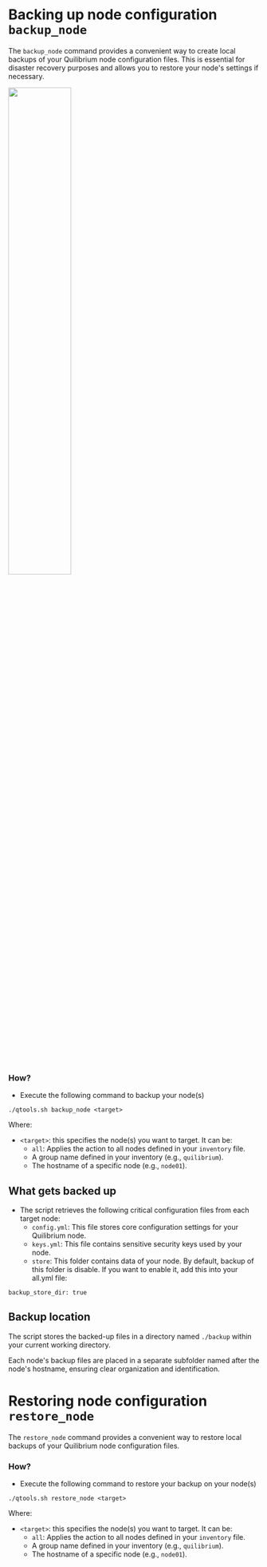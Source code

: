 # Backing up node configuration ```backup_node```

The ```backup_node``` command provides a convenient way to create local backups of your Quilibrium node configuration files. This is essential for disaster recovery purposes and allows you to restore your node's settings if necessary.

<img src="https://staticfiles.acronis.com/images/blog-cover/696aba821d856b6e452815b12e98d97b.png" width="50%" />

### How?

* Execute the following command to backup your node(s)
```
./qtools.sh backup_node <target>
```

Where:
* ```<target>```: this specifies the node(s) you want to target. It can be:
  * ```all```: Applies the action to all nodes defined in your ```inventory``` file.
  * A group name defined in your inventory (e.g., ```quilibrium```).
  * The hostname of a specific node (e.g., ```node01```).

## What gets backed up

* The script retrieves the following critical configuration files from each target node:
  * ```config.yml```: This file stores core configuration settings for your Quilibrium node.
  * ```keys.yml```: This file contains sensitive security keys used by your node.
  * ```store```: This folder contains data of your node. By default, backup of this folder is disable. If you want to enable it, add this into your all.yml file:
  
```
backup_store_dir: true
```

## Backup location

The script stores the backed-up files in a directory named ```./backup``` within your current working directory.

Each node's backup files are placed in a separate subfolder named after the node's hostname, ensuring clear organization and identification.

# Restoring node configuration ```restore_node```

The ```restore_node``` command provides a convenient way to restore local backups of your Quilibrium node configuration files.

### How?

* Execute the following command to restore your backup on your node(s)
```
./qtools.sh restore_node <target>
```

Where:
* ```<target>```: this specifies the node(s) you want to target. It can be:
  * ```all```: Applies the action to all nodes defined in your ```inventory``` file.
  * A group name defined in your inventory (e.g., ```quilibrium```).
  * The hostname of a specific node (e.g., ```node01```).

